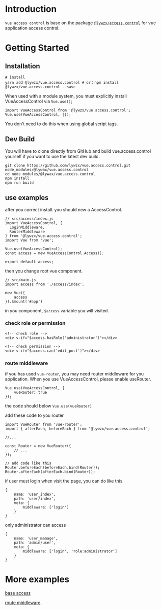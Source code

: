 # Introduction

`vue access control` is base on the package  [`@lywzx/access.control`](https://github.com/lywzx/access.control) for vue application access control.


# Getting Started

## Installation

    # install
    yarn add @lywzx/vue.access.control # or：npm install @lywzx/vue.access.control --save

When used with a module system, you must explicitly install VueAccessControl via `Vue.use()`;

    import VueAccessControl from '@lywzx/vue.access.control';
    Vue.use(VueAccessControl, {});
    
You don't need to do this when using global script tags.


## Dev Build

You will have to clone directly from GitHub and build vue.access.control yourself if you want to use the latest dev build.

    git clone https://github.com/lywzx/vue.access.control.git node_modules/@lywax/vue.access.control
    cd node_modules/@lywax/vue.access.control
    npm install
    npm run build


## use examples

after you correct install. you should new a AccessControl.

    // src/access/index.js
    import VueAccessControl, {
      LoginMiddleware,
      RouterMiddleware
    } from '@lywzx/vue.access.control';
    import Vue from 'vue';
    
    Vue.use(VueAccessControl);
    const access = new VueAccessControl.Access();
    
    export default access;

then you change root vue component.

    // src/main.js
    import access from './access/index';
    
    new Vue({
        access
    }).$mount('#app')


in you component, `$access` variable you will visited.

### check role or permission

    <!-- check role -->
    <div v-if="$access.hasRole('administrator')"></div>
    
    <!-- check permission -->
    <div v-if="$access.can('edit_post')"></div>
    

### route middleware

if you has used `vue-router`, you may need router middleware for you application. When you use VueAccessControl, please enable useRouter.
   
    Vue.use(VueAccessControl, {
        vueRouter: true
    });
   
the code should below `Vue.use(vueRouter)`
   
add these code to you router
   
    import VueRouter from 'vue-router';
    import { afterEach, beforeEach } from '@lywzx/vue.access.control';
   
    //...
   
    const Router = new VueRouter({
        // ...
    });

    // add code like this
    Router.beforeEach(beforeEach.bind(Router));
    Router.afterEach(afterEach.bind(Router));

if user must login when visit the page, you can do like this.

    {
        name: 'user_index',
        path: 'user/index',
        meta: {
            middleware: ['login']
        }
    }

only administrator can access

    {
        name: 'user_manage',
        path: 'admin/user',
        meta: {
            middleware: ['login', 'role:administrator']
        }
    }

# More examples

[base access](https://github.com/lywzx/vue.access.control/tree/dev/examples/base)

[route middleware](https://github.com/lywzx/vue.access.control/tree/dev/examples/route-middleware)
